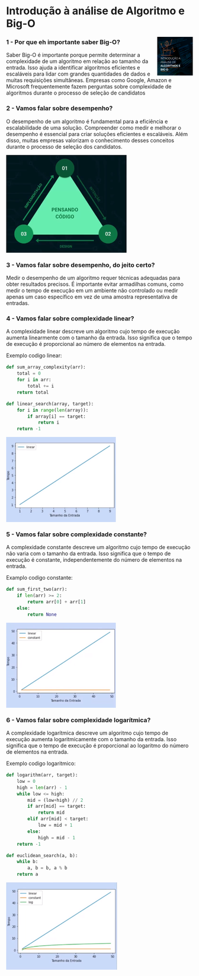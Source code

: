 # Introdução à análise de Algoritmo e Big-O

<img src="/imgs/big-o.png" alt="book" title="book" height="104" width="96" align="right"/>

<h3>1 - Por que eh importante saber Big-O?</h3>

Saber Big-O é importante porque permite determinar a complexidade de um algoritmo em relação ao tamanho da entrada. Isso ajuda a identificar algoritmos eficientes e escaláveis para lidar com grandes quantidades de dados e muitas requisições simultâneas. Empresas como Google, Amazon e Microsoft frequentemente fazem perguntas sobre complexidade de algoritmos durante o processo de seleção de candidatos

<h3>2 - Vamos falar sobre desempenho?</h3>

O desempenho de um algoritmo é fundamental para a eficiência e escalabilidade de uma solução. Compreender como medir e melhorar o desempenho é essencial para criar soluções eficientes e escaláveis. Além disso, muitas empresas valorizam o conhecimento desses conceitos durante o processo de seleção dos candidatos.

<img src="/imgs//pensando-codigo.png" alt="pensando-codigo" title="pensando-codigo" align="center" />

<h3>3 - Vamos falar sobre desempenho, do jeito certo?</h3>

Medir o desempenho de um algoritmo requer técnicas adequadas para obter resultados precisos. É importante evitar armadilhas comuns, como medir o tempo de execução em um ambiente não controlado ou medir apenas um caso específico em vez de uma amostra representativa de entradas.

<h3>4 - Vamos falar sobre complexidade linear?</h3>

A complexidade linear descreve um algoritmo cujo tempo de execução aumenta linearmente com o tamanho da entrada. Isso significa que o tempo de execução é proporcional ao número de elementos na entrada.

Exemplo codigo linear: 

```python
def sum_array_complexity(arr):
    total = 0
    for i in arr:
        total += i
    return total
```

```python
def linear_search(array, target):
    for i in range(len(array)):
        if array[i] == target:
            return i
    return -1
```

<img src="/imgs/linear.png" alt="complexidade-linear" title="complexidade-linear" align="center" />

<h3>5 - Vamos falar sobre complexidade constante?</h3>

A complexidade constante descreve um algoritmo cujo tempo de execução não varia com o tamanho da entrada. Isso significa que o tempo de execução é constante, independentemente do número de elementos na entrada.

Examplo codigo constante:

```python
def sum_first_two(arr):
    if len(arr) >= 2:
        return arr[0] + arr[1]
    else:
        return None
```

<img src="/imgs/constante.png" alt="complexidade-constante" title="complexidade-constante" align="center" />

<h3>6 - Vamos falar sobre complexidade logarítmica?</h3>

A complexidade logarítmica descreve um algoritmo cujo tempo de execução aumenta logaritmicamente com o tamanho da entrada. Isso significa que o tempo de execução é proporcional ao logaritmo do número de elementos na entrada.

Exemplo codigo logaritmico:

```python
def logarithm(arr, target):
    low = 0
    high = len(arr) - 1
    while low <= high:
        mid = (low+high) // 2
        if arr[mid] == target:
            return mid
        elif arr[mid] < target:
            low = mid + 1
        else:
            high = mid - 1
    return -1
```


```python
def euclidean_search(a, b):
    while b:
        a, b = b, a % b
    return a
```

<img src="/imgs/logaritma.png" alt="complexidade-logaritmica" title="complexidade-logaritmica" align="center" />
